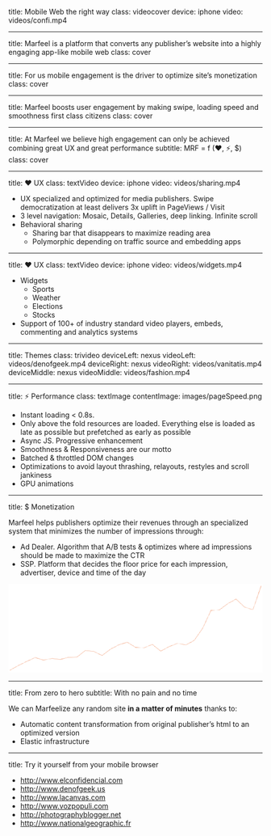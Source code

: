 title: Mobile Web the right way
class: videocover
device: iphone
video: videos/confi.mp4

---

title: Marfeel is a platform that converts any publisher’s website into a highly engaging app-like mobile web
class: cover

---

title: For us mobile engagement is the driver to optimize site’s monetization
class: cover

---

title: Marfeel boosts user engagement by making swipe, loading speed and smoothness first class citizens
class: cover

---

title: At Marfeel we believe high engagement can only be achieved combining great UX and great performance
subtitle: MRF = f (&#9829;, ⚡, $)
class: cover

---

title: &#9829; UX
class: textVideo
device: iphone
video: videos/sharing.mp4

- UX specialized and optimized for media publishers. Swipe democratization at least delivers 3x uplift in PageViews / Visit
- 3 level navigation: Mosaic, Details, Galleries, deep linking. Infinite scroll
- Behavioral sharing
    - Sharing bar that disappears to maximize reading area
    - Polymorphic depending on traffic source and embedding apps

---

title: &#9829; UX
class: textVideo
device: iphone
video: videos/widgets.mp4

- Widgets
    - Sports
    - Weather
    - Elections
    - Stocks
- Support of 100+ of industry standard video players, embeds, commenting and analytics systems

---

title: Themes
class: trivideo
deviceLeft: nexus
videoLeft: videos/denofgeek.mp4
deviceRight: nexus
videoRight: videos/vanitatis.mp4
deviceMiddle: nexus
videoMiddle: videos/fashion.mp4

---

title: ⚡ Performance
class: textImage
contentImage: images/pageSpeed.png

- Instant loading < 0.8s.
- Only above the fold resources are loaded. Everything else is loaded as late as possible but prefetched as early as possible
- Async JS. Progressive enhancement
- Smoothness & Responsiveness are our motto
- Batched & throttled DOM changes
- Optimizations to avoid layout thrashing, relayouts, restyles and scroll jankiness
- GPU animations

---

title: $ Monetization

Marfeel helps publishers optimize their revenues through an specialized system that minimizes the number of impressions through:

- Ad Dealer. Algorithm that A/B tests & optimizes where ad impressions should be made to maximize the CTR
- SSP. Platform that decides the floor price for each impression, advertiser, device and time of the day


![Marfeel Monetization](images/monetization.png "Marfeel Monetization")

---

title: From zero to hero
subtitle: With no pain and no time

We can Marfeelize any random site **in a matter of minutes** thanks to:

- Automatic content transformation from original publisher’s html to an optimized version
- Elastic infrastructure

---

title: Try it yourself from your mobile browser

- http://www.elconfidencial.com
- http://www.denofgeek.us
- http://www.lacanvas.com
- http://www.vozpopuli.com
- http://photographyblogger.net
- http://www.nationalgeographic.fr

